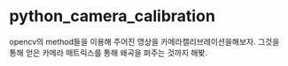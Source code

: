 # python_camera_calibration
opencv의 method들을 이용해 주어진 영상을 카메라캘리브레이션을해보자. 그것을 통해 얻은 카메라 매트릭스를 통해 왜곡을 펴주는 것까지 해봦.
